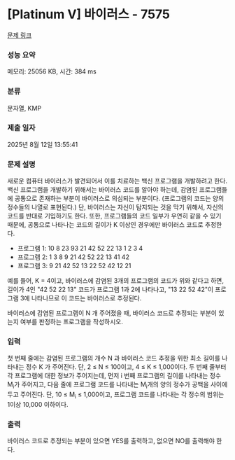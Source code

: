 # [Platinum V] 바이러스 - 7575 

[문제 링크](https://www.acmicpc.net/problem/7575) 

### 성능 요약

메모리: 25056 KB, 시간: 384 ms

### 분류

문자열, KMP

### 제출 일자

2025년 8월 12일 13:55:41

### 문제 설명

<p>새로운 컴퓨터 바이러스가 발견되어서 이를 치료하는 백신 프로그램을 개발하려고 한다. 백신 프로그램을 개발하기 위해서는 바이러스 코드를 알아야 하는데, 감염된 프로그램들에 공통으로 존재하는 부분이 바이러스로 의심되는 부분이다. (프로그램의 코드는 양의 정수들의 나열로 표현된다.) 단, 바이러스는 자신이 탐지되는 것을 막기 위해서, 자신의 코드를 반대로 기입하기도 한다. 또한, 프로그램들의 코드 일부가 우연히 같을 수 있기 때문에, 공통으로 나타나는 코드의 길이가 K 이상인 경우에만 바이러스 코드로 추정한다.</p>

<ul>
	<li>프로그램 1: 10 8 23 93 21 42 52 22 13 1 2 3 4</li>
	<li>프로그램 2: 1 3 8 9 21 42 52 22 13 41 42</li>
	<li>프로그램 3: 9 21 42 52 13 22 52 42 12 21</li>
</ul>

<p>예를 들어, K = 4이고, 바이러스에 감염된 3개의 프로그램의 코드가 위와 같다고 하면, 길이가 4인 "42 52 22 13" 코드가 프로그램 1과 2에 나타나고, "13 22 52 42"이 프로그램 3에 나타나므로 이 코드는 바이러스로 추정된다.</p>

<p>바이러스에 감염된 프로그램이 N 개 주어졌을 때, 바이러스 코드로 추정되는 부분이 있는지 여부를 판정하는 프로그램을 작성하시오.</p>

### 입력 

 <p>첫 번째 줄에는 감염된 프로그램의 개수 N 과 바이러스 코드 추정을 위한 최소 길이를 나타내는 정수 K 가 주어진다. 단, 2 ≤ N ≤ 100이고, 4 ≤ K ≤ 1,000이다. 두 번째 줄부터 각 프로그램에 대한 정보가 주어지는데, 먼저 i 번째 프로그램의 길이를 나타내는 정수 M<sub>i</sub>가 주어지고, 다음 줄에 프로그램 코드를 나타내는 M<sub>i</sub>개의 양의 정수가 공백을 사이에 두고 주어진다. 단, 10 ≤ M<sub>i</sub> ≤ 1,000이고, 프로그램 코드를 나타내는 각 정수의 범위는 1이상 10,000 이하이다.</p>

### 출력 

 <p>바이러스 코드로 추정되는 부분이 있으면 YES를 출력하고, 없으면 NO를 출력해야 한다.</p>


